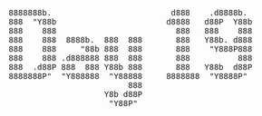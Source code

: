 <pre>
8888888b.                         d888    .d8888b.  
888  "Y88b                       d8888   d88P  Y88b 
888    888                         888   888    888 
888    888  8888b.  888  888       888   Y88b. d888 
888    888     "88b 888  888       888    "Y888P888 
888    888 .d888888 888  888       888          888 
888  .d88P 888  888 Y88b 888       888   Y88b  d88P 
8888888P"  "Y888888  "Y88888     8888888  "Y8888P"  
                         888                        
                    Y8b d88P                        
                     "Y88P"                         
</pre>